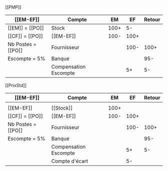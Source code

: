 [[PMP]]



| [[EM-EF]]          | Compte                | EM   | EF   | Retour |
| ------------------ | --------------------- | ---- | ---- | ------ |
| [[EM]] = [[PO]]    | Stock                 | 100+ | 5-   |        |
| [[CF]] = [[PO]]    | [[EM-EF]]             | 100- | 100+ |        |
| Nb Postes = [[PO]] | Fournisseur           |      | 100- | 100+   |
| Escompte = 5%      | Banque                |      |      | 95-    |
|                    | Compensation Escompte |      | 5+   | 5-     |

[[PrixStd]]


| [[EM-EF]]          | Compte                | EM   | EF   | Retour |
| ------------------ | --------------------- | ---- | ---- | ------ |
|                    |                       |      |      |        |
| [[EM-EF]]          | [[Stock]]             | 100+ |      |        |
| [[CF]] = [[PO]]    | [[EM-EF]]             | 100- | 100+ |        |
| Nb Postes = [[PO]] | Fournisseur           |      | 100- | 100+   |
| Escompte = 5%      | Banque                |      |      | 95-    |
|                    | Compensation Escompte |      | 5+   | 5-     |
|                    | Compte d'écart        |      | 5-   |        |
